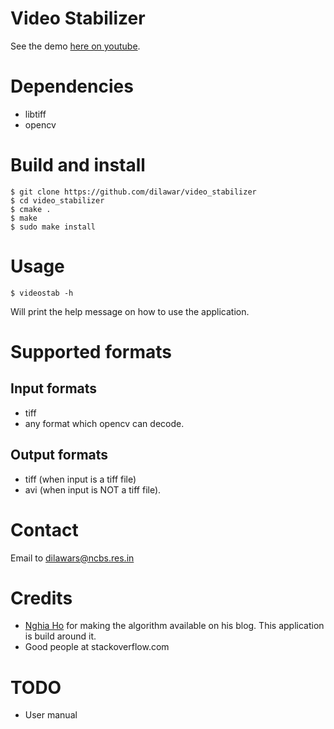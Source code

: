 # Video Stabilizer 

See the demo [here on youtube](https://youtu.be/vGjIFvzOOQ8).

# Dependencies 

- libtiff 
- opencv 

# Build and install 

    $ git clone https://github.com/dilawar/video_stabilizer 
    $ cd video_stabilizer 
    $ cmake .
    $ make 
    $ sudo make install

# Usage 

    $ videostab -h 

Will print the help message on how to use the application.

# Supported formats 

## Input formats

- tiff 
- any format which opencv can decode.

## Output formats

- tiff (when input is a tiff file)
- avi  (when input is NOT a tiff file).

# Contact 

Email to dilawars@ncbs.res.in

# Credits 

- [Nghia Ho](http://nghiaho.com/?p=2093) for making the algorithm available on
  his blog. This application is build around it.
- Good people at stackoverflow.com

# TODO

- User manual 
